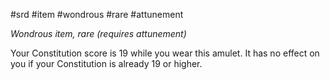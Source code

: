  #srd #item #wondrous #rare #attunement

*Wondrous item, rare (requires attunement)*

Your Constitution score is 19 while you wear this amulet. It has no effect on you if your Constitution is already 19 or higher.
